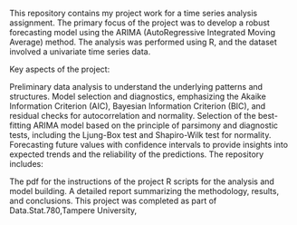 This repository contains my project work for a time series analysis assignment. The primary focus of the project was to develop a robust forecasting model using the ARIMA (AutoRegressive Integrated Moving Average) method. The analysis was performed using R, and the dataset involved a univariate time series data.


Key aspects of the project:

Preliminary data analysis to understand the underlying patterns and structures.
Model selection and diagnostics, emphasizing the Akaike Information Criterion (AIC), Bayesian Information Criterion (BIC), and residual checks for autocorrelation and normality.
Selection of the best-fitting ARIMA model based on the principle of parsimony and diagnostic tests, including the Ljung-Box test and Shapiro-Wilk test for normality.
Forecasting future values with confidence intervals to provide insights into expected trends and the reliability of the predictions.
The repository includes:

The pdf for the instructions of the project
R scripts for the analysis and model building.
A detailed report summarizing the methodology, results, and conclusions.
This project was completed as part of Data.Stat.780,Tampere University, 
